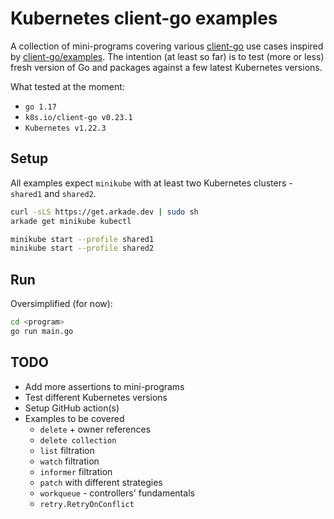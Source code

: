 # Kubernetes client-go examples

A collection of mini-programs covering various [client-go](https://github.com/kubernetes/client-go) use cases inspired by [client-go/examples](https://github.com/kubernetes/client-go/tree/master/examples).
The intention (at least so far) is to test (more or less) fresh version of Go and packages against a few latest
Kubernetes versions.

What tested at the moment:

- `go 1.17`
- `k8s.io/client-go v0.23.1`
- `Kubernetes v1.22.3`

## Setup

All examples expect `minikube` with at least two Kubernetes clusters - `shared1` and `shared2`.

```bash
curl -sLS https://get.arkade.dev | sudo sh
arkade get minikube kubectl

minikube start --profile shared1
minikube start --profile shared2
```

## Run

Oversimplified (for now):

```bash
cd <program>
go run main.go
```

## TODO

- Add more assertions to mini-programs
- Test different Kubernetes versions
- Setup GitHub action(s)
- Examples to be covered
  - `delete` + owner references
  - `delete collection`
  - `list` filtration
  - `watch` filtration
  - `informer` filtration
  - `patch` with different strategies
  - `workqueue` - controllers' fundamentals
  - `retry.RetryOnConflict`